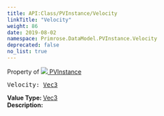 ```yaml
---
title: API:Class/PVInstance/Velocity
linkTitle: "Velocity"
weight: 86
date: 2019-08-02
namespace: Primrose.DataModel.PVInstance.Velocity
deprecated: false
no_list: true
---
```

Property of <a href="/docs/api-reference/Class/PVInstance"><img src="/icons/silk/default.png"/>&nbsp;PVInstance</a>
<pre class="method-declaration">
Velocity: <a class="type" href="/docs/api-reference/DataType/Vec3">Vec3</a></pre>
<b>Value Type: </b>
<a class="type" href="/docs/api-reference/DataType/Vec3">Vec3</a>
<br/>
<b>Description: </b>